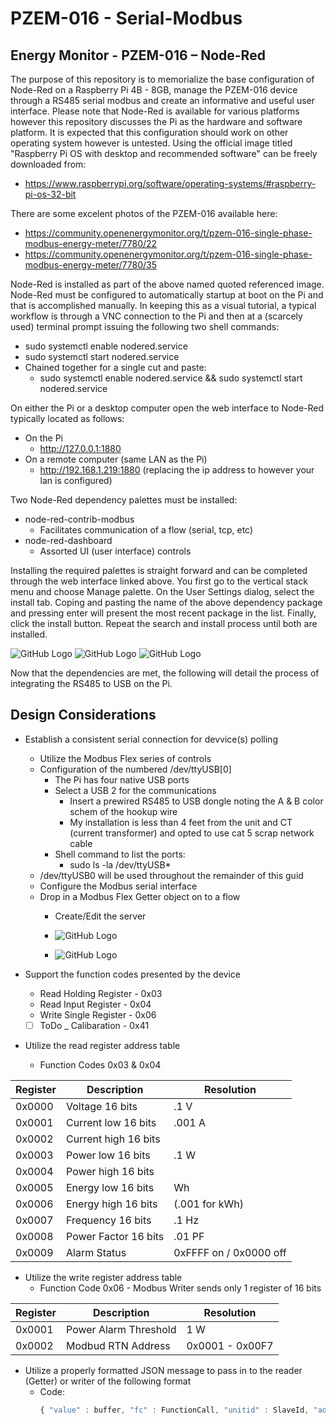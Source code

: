 # PZEM-016 - Serial-Modbus
## Energy Monitor - PZEM-016 – Node-Red
The purpose of this repository is to memorialize the base configuration of Node-Red on a Raspberry Pi 4B - 8GB, manage the PZEM-016 device through a RS485 serial modbus and create an informative and useful user interface. Please note that Node-Red is available for various platforms however this repository discusses the Pi as the hardware and software platform. It is expected that this configuration should work on other operating system however is untested. Using the official image titled "Raspberry Pi OS with desktop and recommended software" can be freely downloaded from:

- https://www.raspberrypi.org/software/operating-systems/#raspberry-pi-os-32-bit

There are some excelent photos of the PZEM-016 available here:
- https://community.openenergymonitor.org/t/pzem-016-single-phase-modbus-energy-meter/7780/22
- https://community.openenergymonitor.org/t/pzem-016-single-phase-modbus-energy-meter/7780/35

Node-Red is installed as part of the above named quoted referenced image. Node-Red must be configured to automatically startup at boot on the Pi and that is accomplished manually. In keeping this as a visual tutorial, a typical workflow is through a VNC connection to the Pi and then at a (scarcely used) terminal prompt issuing the following two shell commands:
  - sudo systemctl enable nodered.service
  - sudo systemctl start nodered.service
  - Chained together for a single cut and paste: 
    - sudo systemctl enable nodered.service && sudo systemctl start nodered.service

On either the Pi or a desktop computer open the web interface to Node-Red typically located as follows:
  - On the Pi
    - http://127.0.0.1:1880
  - On a remote computer (same LAN as the Pi)
    - http://192.168.1.219:1880 (replacing the ip address to however your lan is configured)

Two Node-Red dependency palettes must be installed:
  - node-red-contrib-modbus
    - Facilitates communication of a flow (serial, tcp, etc)
  - node-red-dashboard
    - Assorted UI (user interface) controls

Installing the required palettes is straight forward and can be completed through the web interface linked above. You first go to the vertical stack menu and choose Manage palette. On the User Settings dialog, select the install tab. Coping and pasting the name of the above dependency package and pressing enter will present the most recent package in the list. Finally, click the install button. Repeat the search and install process until both are installed.

![GitHub Logo](/images/Nodered-Manage-Palette.png)
![GitHub Logo](/images/Nodered-Search-Palette1.png)
![GitHub Logo](/images/Nodered-Search-Palette2.png)

Now that the dependencies are met, the following will detail the process of integrating the RS485 to USB on the Pi.


## Design Considerations

- Establish a consistent serial connection for devvice(s) polling
  - Utilize the Modbus Flex series of controls
  - Configuration of the numbered /dev/ttyUSB[0] 
    - The Pi has four native USB ports
    - Select a USB 2 for the communications
      - Insert a prewired RS485 to USB dongle noting the A & B color schem of the hookup wire
      - My installation is less than 4 feet from the unit and CT (current transformer) and opted to use cat 5 scrap network cable 
    - Shell command to list the ports:
      - sudo ls -la /dev/ttyUSB*
  - /dev/ttyUSB0 will be used throughout the remainder of this guid
  - Configure the Modbus serial interface
  - Drop in a Modbus Flex Getter object on to a flow
    - Create/Edit the server
    - ![GitHub Logo](/images/Modbus-Flex-Getter.png) 

    - ![GitHub Logo](/images/Modbus-Client-Config.png)

- Support the function codes presented by the device
  - Read Holding Register - 0x03
  - Read Input Register - 0x04
  - Write Single Register - 0x06
  - [ ] ToDo _ Calibaration - 0x41

- Utilize the read register address table 
  - Function Codes 0x03 & 0x04

Register |      Description       |  Resolution
---------|------------------------|---------------------
0x0000   | Voltage 16 bits        | .1 V
0x0001   | Current low  16 bits   | .001 A
0x0002   | Current high 16 bits   |
0x0003   | Power low    16 bits   | .1 W
0x0004   | Power high   16 bits   |
0x0005   | Energy low   16 bits   | Wh
0x0006   | Energy high  16 bits   | (.001 for kWh)
0x0007   | Frequency    16 bits   | .1 Hz
0x0008   | Power Factor 16 bits   | .01 PF
0x0009   | Alarm Status           | 0xFFFF on / 0x0000 off

- Utilize the write register address table
  - Function Code 0x06 - Modbus Writer sends only 1 register of 16 bits

Register |      Description       |  Resolution
---------|------------------------|---------------------
0x0001   | Power Alarm Threshold  | 1 W 
0x0002   | Modbud RTN Address     | 0x0001 - 0x00F7

- Utilize a properly formatted JSON message to pass in to the reader (Getter) or writer of the following format
  - Code:
    ```javascript
    { "value" : buffer, "fc" : FunctionCall, "unitid" : SlaveId, "address" : RegisterAddress, "quantity" : NumbToRead }
    ```

